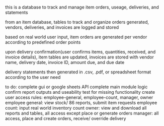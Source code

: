 this is a database to track and manage item orders, useage, deliveries, and statements

from an item database, tables to track and organize orders generated, vendors, deliveries, and invoices are logged and stored

based on real world user input, item orders are generated per vendor according to predefined order points

upon delivery confirmation(user confirms items, quantities, received, and invoice details), 
item tables are updated, invoices are stored with vendor name, delivery date, invoice ID, amount due, and due date

delivery statements then generated in .csv, .pdf, or spreadsheet format according to the user need

to do:
complete gui or google sheets API
complete main module logic
confirm report outputs and useability
test for missing functionality
create user access rules: employee-general, employee-count, manager, owner
  employee general: view stock/ 86 reports, submit item requests
  employee count: input real world inventory count
  owner: view and download all reports and tables, all access except place or generate orders
  manager: all access, place and create orders, receive/ override delivery
